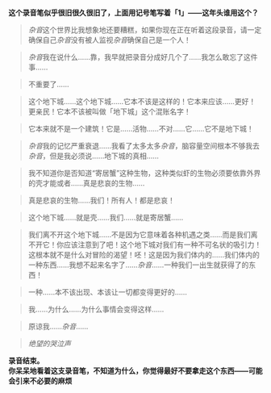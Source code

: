 **这个录音笔似乎很旧很久很旧了，上面用记号笔写着「1」——这年头谁用这个？**

>*杂音*这个世界比我想象地还要糟糕，如果你现在正在听着这段录音，请一定确保自己*杂音*没有被人监视*杂音*确保自己是一个人！

>*杂音*我在说什么……靠，我早就把录音分成好几个了……我怎么敢忘了这件事……

>不重要了……

>这个地下城……这个地下城……它本不该是这样的！它本来应该……更好！更亲民！它本不该被叫做「地下城」这个混账名字！

>它本来就不是一个建筑！它是……活物……不对……它……它不是地下城！

>*杂音*我的记忆严重衰退……我看了太多太多*杂音*，脑容量空间根本不够我去*杂音*，但是我必须说……地下城的真相……

>我不知道你是否知道“寄居蟹”这种生物，这种类似虾的生物必须要依靠外界的壳才能或者……真是悲哀的生物……

>真是悲哀的生物……我们！所有人！都是悲哀！

>这个地下城……就是壳……我们……就是寄居蟹……

>我们离不开这个地下城……不是因为它意味着各种机遇之类……而是我们离不开它！你应该注意到了吧！这个地下城对我们有一种不可名状的吸引力！这根本就不是什么对冒险的渴望！呸！这是因为我们体内的……我们体内的一种东西……我想不起来名字了……*杂音*……一种我们一出生就获得了的东西！

>一种……本不该出现、本该让一切都变得更好的……

>我……为什么……为什么事情会变得这样……

>原谅我……*杂音*……

>*绝望的哭泣声*

**录音结束。**\
**你呆呆地看着这支录音笔，不知道为什么，你觉得最好不要拿走这个东西——可能会引来不必要的麻烦**
